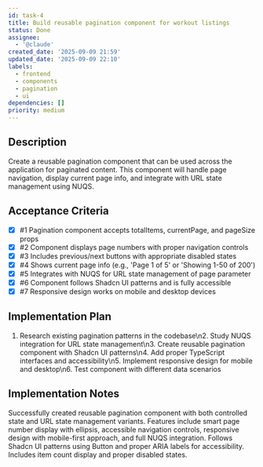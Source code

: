 ```yaml
---
id: task-4
title: Build reusable pagination component for workout listings
status: Done
assignee:
  - '@claude'
created_date: '2025-09-09 21:59'
updated_date: '2025-09-09 22:10'
labels:
  - frontend
  - components
  - pagination
  - ui
dependencies: []
priority: medium
---
```


## Description

Create a reusable pagination component that can be used across the application for paginated content. This component will handle page navigation, display current page info, and integrate with URL state management using NUQS.

## Acceptance Criteria
<!-- AC:BEGIN -->
- [x] #1 Pagination component accepts totalItems, currentPage, and pageSize props
- [x] #2 Component displays page numbers with proper navigation controls
- [x] #3 Includes previous/next buttons with appropriate disabled states
- [x] #4 Shows current page info (e.g., 'Page 1 of 5' or 'Showing 1-50 of 200')
- [x] #5 Integrates with NUQS for URL state management of page parameter
- [x] #6 Component follows Shadcn UI patterns and is fully accessible
- [x] #7 Responsive design works on mobile and desktop devices
<!-- AC:END -->


## Implementation Plan

1. Research existing pagination patterns in the codebase\n2. Study NUQS integration for URL state management\n3. Create reusable pagination component with Shadcn UI patterns\n4. Add proper TypeScript interfaces and accessibility\n5. Implement responsive design for mobile and desktop\n6. Test component with different data scenarios

## Implementation Notes

Successfully created reusable pagination component with both controlled state and URL state management variants. Features include smart page number display with ellipsis, accessible navigation controls, responsive design with mobile-first approach, and full NUQS integration. Follows Shadcn UI patterns using Button and proper ARIA labels for accessibility. Includes item count display and proper disabled states.
